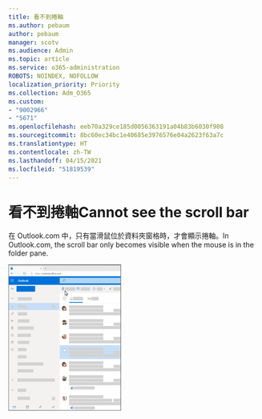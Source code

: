 ```yaml
---
title: 看不到捲軸
ms.author: pebaum
author: pebaum
manager: scotv
ms.audience: Admin
ms.topic: article
ms.service: o365-administration
ROBOTS: NOINDEX, NOFOLLOW
localization_priority: Priority
ms.collection: Adm_O365
ms.custom:
- "9002966"
- "5671"
ms.openlocfilehash: eeb70a329ce185d0056363191a04b83b6030f908
ms.sourcegitcommit: 8bc60ec34bc1e40685e3976576e04a2623f63a7c
ms.translationtype: HT
ms.contentlocale: zh-TW
ms.lasthandoff: 04/15/2021
ms.locfileid: "51819539"
---
```

# <a name="cannot-see-the-scroll-bar"></a><span data-ttu-id="c173f-102">看不到捲軸</span><span class="sxs-lookup"><span data-stu-id="c173f-102">Cannot see the scroll bar</span></span>

<span data-ttu-id="c173f-103">在 Outlook.com 中，只有當滑鼠位於資料夾窗格時，才會顯示捲軸。</span><span class="sxs-lookup"><span data-stu-id="c173f-103">In Outlook.com, the scroll bar only becomes visible when the mouse is in the folder pane.</span></span>

![滑鼠移至收件匣捲軸上方](media/16353_mouse_over_inbox_scrollbar-225x292.gif)
